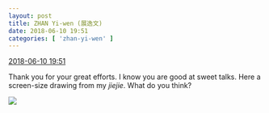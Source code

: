 ```yaml
---
layout: post
title: ZHAN Yi-wen (展逸文)
date: 2018-06-10 19:51
categories: [ 'zhan-yi-wen' ]
---
```


<div class="weibo-info">
  <a href="https://weibo.com/6108090526/GkKrzfzlp">2018-06-10 19:51</a>
</div>

Thank you for your great efforts. I know you are good at sweet talks. Here a screen-size drawing from my *jiejie*. What do you think?

<!-- more -->

<a href="http://wx1.sinaimg.cn/mw690/006FmVn8ly1fs6bsq1mbqj30qo1bfjv7.jpg">
  <img class="weibo-pic-preview" src="http://wx1.sinaimg.cn/orj360/006FmVn8ly1fs6bsq1mbqj30qo1bfjv7.jpg" />
</a>
